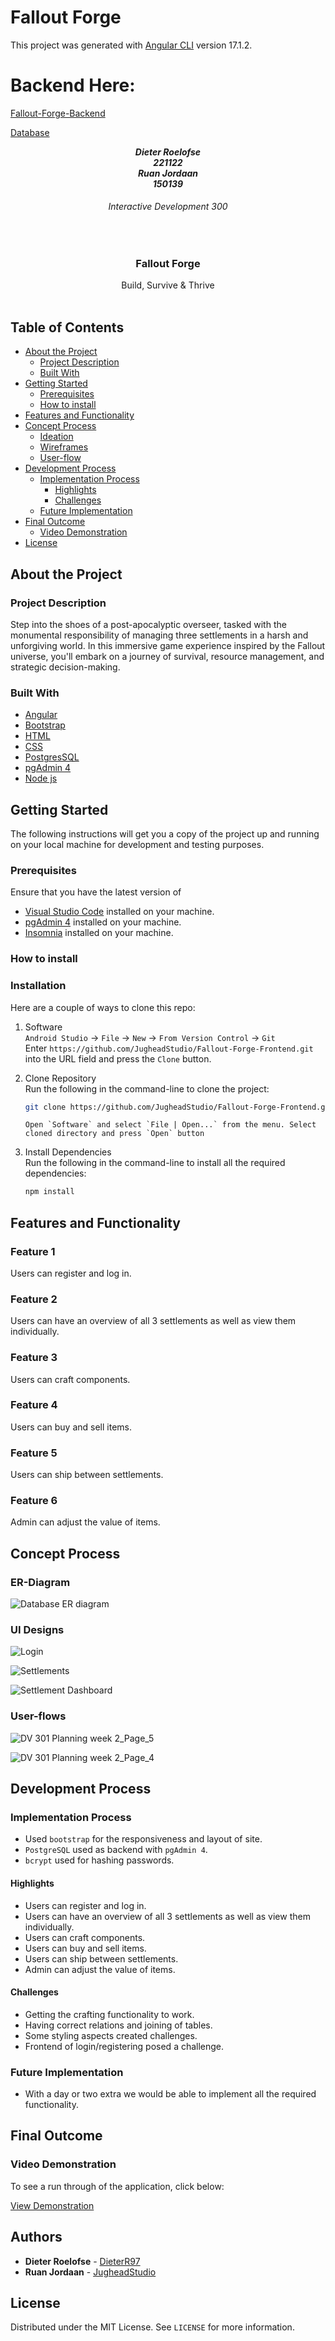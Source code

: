 # Fallout Forge

This project was generated with [Angular CLI](https://github.com/angular/angular-cli) version 17.1.2.

# Backend Here:

[Fallout-Forge-Backend](https://github.com/JugheadStudio/Fallout-Forge-Backend)

[Database](https://github.com/JugheadStudio/Fallout-Forge-Backend/blob/main/ff_backup.sql)

<!-- HEADER SECTION -->
<h5 align="center" style="padding:0;margin:0;">Dieter Roelofse</h5>
<h5 align="center" style="padding:0;margin:0;">221122</h5>
<h5 align="center" style="padding:0;margin:0;">Ruan Jordaan</h5>
<h5 align="center" style="padding:0;margin:0;">150139</h5>
<h6 align="center">Interactive Development 300</h6>
</br>
<p align="center">

  <a href="https://github.com/JugheadStudio/Fallout-Forge-Frontend">

  </a>
 
  <h3 align="center">Fallout Forge</h3>

  <p align="center">
    Build, Survive & Thrive <br>
   <br />
   
<!-- TABLE OF CONTENTS -->
## Table of Contents

- [About the Project](#about-the-project)
  - [Project Description](#project-description)
  - [Built With](#built-with)
- [Getting Started](#getting-started)
  - [Prerequisites](#prerequisites)
  - [How to install](#how-to-install)
- [Features and Functionality](#features-and-functionality)
- [Concept Process](#concept-process)
  - [Ideation](#ideation)
  - [Wireframes](#wireframes)
  - [User-flow](#user-flow)
- [Development Process](#development-process)
  - [Implementation Process](#implementation-process)
    - [Highlights](#highlights)
    - [Challenges](#challenges)
  - [Future Implementation](#peer-reviews)
- [Final Outcome](#final-outcome)
  - [Video Demonstration](#video-demonstration)
- [License](#license)

<!--PROJECT DESCRIPTION-->

## About the Project

### Project Description

Step into the shoes of a post-apocalyptic overseer, tasked with the monumental responsibility of managing three settlements in a harsh and unforgiving world. In this immersive game experience inspired by the Fallout universe, you'll embark on a journey of survival, resource management, and strategic decision-making.

### Built With

- [Angular](https://angular.io/)
- [Bootstrap](https://getbootstrap.com/)
- [HTML](https://html.com/)
- [CSS](https://www.w3schools.com/css/)
- [PostgresSQL](https://www.postgresql.org/)
- [pgAdmin 4](https://www.pgadmin.org/download/pgadmin-4-windows/)
- [Node js](https://nodejs.org/en)

## Getting Started

The following instructions will get you a copy of the project up and running on your local machine for development and testing purposes.

### Prerequisites

Ensure that you have the latest version of

- [Visual Studio Code](https://code.visualstudio.com/) installed on your machine.
- [pgAdmin 4](https://www.pgadmin.org/download/pgadmin-4-windows/) installed on your machine.
- [Insomnia](https://insomnia.rest/download) installed on your machine.

### How to install

### Installation

Here are a couple of ways to clone this repo:

1.  Software </br>
    `Android Studio` -> `File` -> `New` -> `From Version Control` -> `Git`</br>
    Enter `https://github.com/JugheadStudio/Fallout-Forge-Frontend.git` into the URL field and press the `Clone` button.

2.  Clone Repository </br>
    Run the following in the command-line to clone the project:

    ```sh
    git clone https://github.com/JugheadStudio/Fallout-Forge-Frontend.git
    ```

        Open `Software` and select `File | Open...` from the menu. Select cloned directory and press `Open` button

3.  Install Dependencies </br>
    Run the following in the command-line to install all the required dependencies:

    ```sh
    npm install
    ```

<!-- FEATURES AND FUNCTIONALITY-->
<!-- You can add the links to all of your imagery at the bottom of the file as references -->

## Features and Functionality

### Feature 1

Users can register and log in.


### Feature 2

Users can have an overview of all 3 settlements as well as view them individually.


### Feature 3

Users can craft components.


### Feature 4

Users can buy and sell items.

### Feature 5

Users can ship between settlements.

### Feature 6

Admin can adjust the value of items.


<!-- CONCEPT PROCESS -->

## Concept Process

### ER-Diagram

![Database ER diagram](https://github.com/JugheadStudio/Fallout-Forge-Frontend/assets/113913471/5ec7dc8a-f338-499e-9ea3-8d4563b76a94)

### UI Designs

![Login](https://github.com/JugheadStudio/Fallout-Forge-Frontend/assets/113913471/9f3f08b0-29b8-446b-a84b-2edf9b6d9227)

![Settlements](https://github.com/JugheadStudio/Fallout-Forge-Frontend/assets/113913471/05da59f4-3f08-419c-a30b-e193a8770517)

![Settlement Dashboard](https://github.com/JugheadStudio/Fallout-Forge-Frontend/assets/113913471/746bb07f-b230-4684-9837-cbcaf02e2809)


### User-flows

![DV 301 Planning week 2_Page_5](https://github.com/JugheadStudio/Fallout-Forge-Frontend/assets/113913471/ad35f8d9-d287-48e8-95f3-9099b8f3f0be)

![DV 301 Planning week 2_Page_4](https://github.com/JugheadStudio/Fallout-Forge-Frontend/assets/113913471/6ed1b41c-8a6b-49e5-b775-d780f9fd9227)



<!-- DEVELOPMENT PROCESS -->

## Development Process

### Implementation Process

- Used `bootstrap` for the responsiveness and layout of site.
- `PostgreSQL` used as backend with `pgAdmin 4`.
- `bcrypt` used for hashing passwords.

#### Highlights

- Users can register and log in.
- Users can have an overview of all 3 settlements as well as view them individually.
- Users can craft components.
- Users can buy and sell items.
- Users can ship between settlements.
- Admin can adjust the value of items.

#### Challenges

- Getting the crafting functionality to work.
- Having correct relations and joining of tables.
- Some styling aspects created challenges.
- Frontend of login/registering posed a challenge.

### Future Implementation

- With a day or two extra we would be able to implement all the required functionality.

## Final Outcome

### Video Demonstration

To see a run through of the application, click below:

[View Demonstration](https://drive.google.com/drive/folders/1Zo9QAXI-6R0UXaZAqg8gofJj_h5Y_J0f?usp=sharing)

<!-- AUTHORS -->

## Authors

- **Dieter Roelofse** - [DieterR97](https://github.com/DieterR97)
- **Ruan Jordaan** - [JugheadStudio](https://github.com/JugheadStudio)

<!-- LICENSE -->

## License

Distributed under the MIT License. See `LICENSE` for more information.

<!-- LICENSE -->
